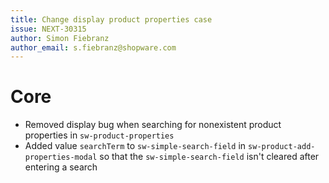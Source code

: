 ```yaml
---
title: Change display product properties case
issue: NEXT-30315
author: Simon Fiebranz
author_email: s.fiebranz@shopware.com
---
```

# Core
* Removed display bug when searching for nonexistent product properties in `sw-product-properties`
* Added value `searchTerm` to `sw-simple-search-field` in `sw-product-add-properties-modal` so that the `sw-simple-search-field` isn't cleared after entering a search
